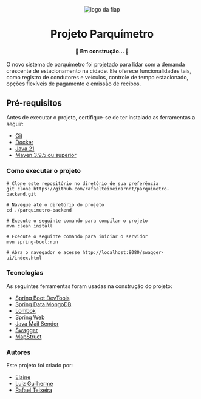 <div style="text-align: center">
  <img src="https://upload.wikimedia.org/wikipedia/commons/d/d4/Fiap-logo-novo.jpg" alt="logo da fiap"/>
</div>

<h1 align="center">Projeto Parquímetro</h1>
<h4 align="center"> 
	🚀 Em construção... 🚧
</h4>

O novo sistema de parquímetro foi projetado para lidar com a demanda crescente de estacionamento na
cidade. Ele oferece funcionalidades tais, como registro de condutores e veículos, controle de tempo estacionado,
opções flexíveis de pagamento e emissão de recibos.

## Pré-requisitos

Antes de executar o projeto, certifique-se de ter instalado as ferramentas a seguir:

* [Git](https://www.git-scm.com/downloads)
* [Docker](https://docs.docker.com/get-docker/)
* [Java 21](https://www.oracle.com/java/technologies/javase/jdk21-archive-downloads.html)
* [Maven 3.9.5 ou superior](https://maven.apache.org/download.cgi)

### Como executar o projeto

```
# Clone este repositório no diretório de sua preferência
git clone https://github.com/rafaelteixeirarnnt/parquimetro-backend.git

# Navegue até o diretório do projeto
cd ./parquimetro-backend

# Execute o seguinte comando para compilar o projeto 
mvn clean install

# Execute o seguinte comando para iniciar o servidor
mvn spring-boot:run

# Abra o navegador e acesse http://localhost:8080/swagger-ui/index.html
```

### Tecnologias

As seguintes ferramentas foram usadas na construção do projeto:

- [Spring Boot DevTools](https://docs.spring.io/spring-boot/docs/1.5.16.RELEASE/reference/html/using-boot-devtools.html)
- [Spring Data MongoDB](https://spring.io/projects/spring-data-mongodb/)
- [Lombok](https://projectlombok.org/)
- [Spring Web](https://docs.spring.io/spring-framework/reference/web.html)
- [Java Mail Sender](https://docs.spring.io/spring-framework/docs/current/javadoc-api/org/springframework/mail/javamail/JavaMailSender.html)
- [Swagger](https://swagger.io/tools/swagger-ui/)
- [MapStruct](https://mapstruct.org/)

### Autores

Este projeto foi criado por:

* [Elaine](https://www.linkedin.com/in/elainepaiva/)
* [Luiz Guilherme](https://www.linkedin.com/in/lzguilhermecp/)
* [Rafael Teixeira](https://www.linkedin.com/in/rafael-teixeira-79161ab6/)
